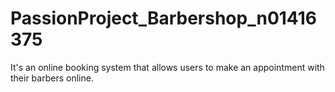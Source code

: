 # PassionProject_Barbershop_n01416375
It's an online booking system that allows users to make an appointment with their barbers online.
